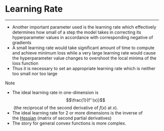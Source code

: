# Learning Rate
---
- Another important parameter used is the learning rate which effectively determines how small of a step the model takes in correcting its hyperparameter values in accordance with corresponding negative of gradients
- A small learning rate would take significant amount of time to compute and achieve minimum loss while a very large learning rate would cause the hyperparameter value changes to overshoot the local minima of the loss function
- Thus it is necessary to set an appropriate learning rate which is neither too small nor too large
> [!note]
> - The ideal learning rate in one-dimension is $$\frac{1}{f''(x)}$$ (the reciprocal of the second derivative of $f(x)$ at $x$).
> - The ideal learning rate for 2 or more dimensions is the inverse of the [Hessian](https://wikipedia.org/wiki/Hessian_matrix) (matrix of second partial derivatives)
> - The story for general convex functions is more complex.
